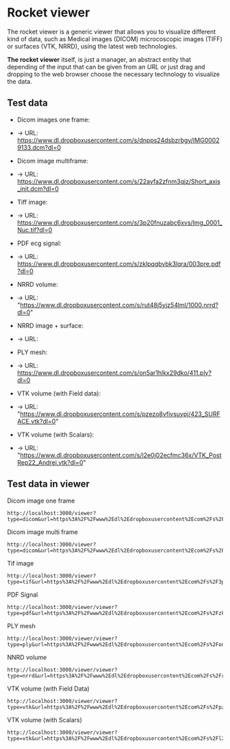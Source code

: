 # Rocket viewer

The rocket viewer is a generic viewer that allows you to visualize different kind of data, such as Medical images (DICOM) microcoscopic images (TIFF) or surfaces (VTK, NRRD), using the latest web technologies.

**The rocket viewer** itself, is just a manager, an abstract entity that depending of the input that can be given from an *URL* or just drag and dropping to the web browser choose the necessary technology to visualize the data. 

## Test data

* Dicom images one frame: 
* -> URL: https://www.dl.dropboxusercontent.com/s/dnpps24dsbzrbgy/IMG00029133.dcm?dl=0

* Dicom image multiframe:
* -> URL:
https://www.dl.dropboxusercontent.com/s/22ayfa2zfnm3qjz/Short_axis_init.dcm?dl=0

* Tiff image:
* -> URL: https://www.dl.dropboxusercontent.com/s/3p20fnuzabc6xvs/Img_0001_Nuc.tif?dl=0

* PDF ecg signal:
* -> URL:
https://www.dl.dropboxusercontent.com/s/zklpqqbvbk3lqra/003pre.pdf?dl=0

* NRRD volume:
* -> URL:
"https://www.dl.dropboxusercontent.com/s/rut48j5yjz54lml/1000.nrrd?dl=0"

* NRRD image + surface:
* -> URL:

* PLY mesh:
* -> URL:
https://www.dl.dropboxusercontent.com/s/on5ar1hlkx29dko/411.ply?dl=0

* VTK volume (with Field data):
* -> URL:
"https://www.dl.dropboxusercontent.com/s/pzezo8vfivsuypj/423_SURFACE.vtk?dl=0"

* VTK volume (with Scalars):
* -> URL:
"https://www.dl.dropboxusercontent.com/s/l2e0j02ecfmc36x/VTK_PostRep22_Andrei.vtk?dl=0"

## Test data in viewer

Dicom image one frame

```
http://localhost:3000/viewer?type=dicom&url=https%3A%2F%2Fwww%2Edl%2Edropboxusercontent%2Ecom%2Fs%2Fdnpps24dsbzrbgy%2FIMG00029133%2Edcm%3Fdl%3D0
```

Dicom image multi frame

```
http://localhost:3000/viewer?type=dicom&url=https%3A%2F%2Fwww%2Edl%2Edropboxusercontent%2Ecom%2Fs%2F22ayfa2zfnm3qjz%2FShort_axis_init%2Edcm%3Fdl%3D0

```

Tif image 

```
http://localhost:3000/viewer?type=tif&url=https%3A%2F%2Fwww%2Edl%2Edropboxusercontent%2Ecom%2Fs%2F3p20fnuzabc6xvs%2FImg_0001_Nuc%2Etif%3Fdl%3D0
```

PDF Signal

```
http://localhost:3000/viewer/viewer?type=pdf&url=https%3A%2F%2Fwww%2Edl%2Edropboxusercontent%2Ecom%2Fs%2Fzklpqqbvbk3lqra%2F003pre%2Epdf%3Fdl%3D0
```

PLY mesh

```
http://localhost:3000/viewer/viewer?type=ply&url=https%3A%2F%2Fwww%2Edl%2Edropboxusercontent%2Ecom%2Fs%2Fon5ar1hlkx29dko%2F411%2Eply%3Fdl%3D0
```

NNRD volume

```
http://localhost:3000/viewer/viewer?type=nrrd&url=https%3A%2F%2Fwww%2Edl%2Edropboxusercontent%2Ecom%2Fs%2Frut48j5yjz54lml%2F1000%2Enrrd%3Fdl%3D0
```

VTK volume (with Field Data)

```
http://localhost:3000/viewer/viewer?type=vtk&url=https%3A%2F%2Fwww%2Edl%2Edropboxusercontent%2Ecom%2Fs%2Fpzezo8vfivsuypj%2F423_SURFACE%2Evtk%3Fdl%3D0
```

VTK volume (with Scalars)

```
http://localhost:3000/viewer/viewer?type=vtk&url=https%3A%2F%2Fwww%2Edl%2Edropboxusercontent%2Ecom%2Fs%2Fl2e0j02ecfmc36x%2FVTK_PostRep22_Andrei%2Evtk%3Fdl%3D0
```